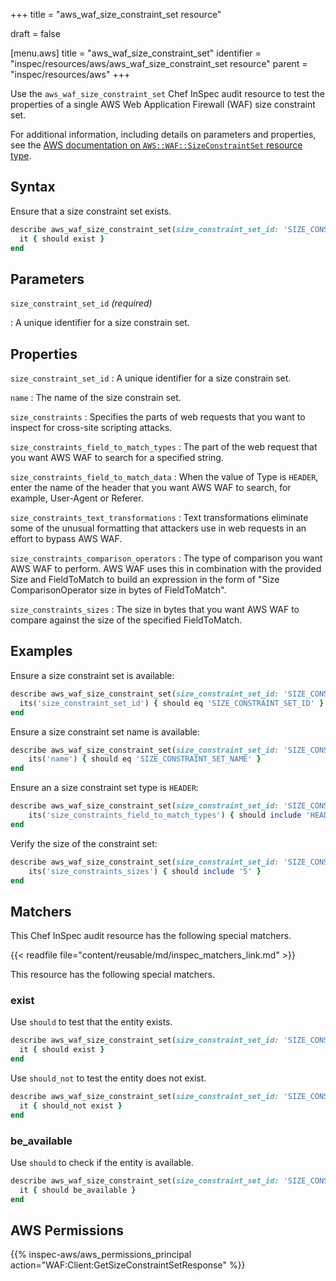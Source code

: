 +++
title = "aws_waf_size_constraint_set resource"

draft = false


[menu.aws]
title = "aws_waf_size_constraint_set"
identifier = "inspec/resources/aws/aws_waf_size_constraint_set resource"
parent = "inspec/resources/aws"
+++

Use the `aws_waf_size_constraint_set` Chef InSpec audit resource to test the properties of a single AWS Web Application Firewall (WAF) size constraint set.

For additional information, including details on parameters and properties, see the [AWS documentation on `AWS::WAF::SizeConstraintSet` resource type](https://docs.aws.amazon.com/AWSCloudFormation/latest/UserGuide/aws-resource-waf-sizeconstraintset.html).

## Syntax

Ensure that a size constraint set exists.

```ruby
describe aws_waf_size_constraint_set(size_constraint_set_id: 'SIZE_CONSTRAINT_SET_ID') do
  it { should exist }
end
```

## Parameters

`size_constraint_set_id` _(required)_

: A unique identifier for a size constrain set.

## Properties

`size_constraint_set_id`
: A unique identifier for a size constrain set.

`name`
: The name of the size constrain set.

`size_constraints`
: Specifies the parts of web requests that you want to inspect for cross-site scripting attacks.

`size_constraints_field_to_match_types`
: The part of the web request that you want AWS WAF to search for a specified string.

`size_constraints_field_to_match_data`
: When the value of Type is `HEADER`, enter the name of the header that you want AWS WAF to search, for example, User-Agent or Referer.

`size_constraints_text_transformations`
: Text transformations eliminate some of the unusual formatting that attackers use in web requests in an effort to bypass AWS WAF.

`size_constraints_comparison_operators`
: The type of comparison you want AWS WAF to perform. AWS WAF uses this in combination with the provided Size and FieldToMatch to build an expression in the form of "Size ComparisonOperator size in bytes of FieldToMatch".

`size_constraints_sizes`
: The size in bytes that you want AWS WAF to compare against the size of the specified FieldToMatch.

## Examples

Ensure a size constraint set is available:

```ruby
describe aws_waf_size_constraint_set(size_constraint_set_id: 'SIZE_CONSTRAINT_SET_ID') do
  its('size_constraint_set_id') { should eq 'SIZE_CONSTRAINT_SET_ID' }
end
```

Ensure a size constraint set name is available:

```ruby
describe aws_waf_size_constraint_set(size_constraint_set_id: 'SIZE_CONSTRAINT_SET_ID') do
    its('name') { should eq 'SIZE_CONSTRAINT_SET_NAME' }
end
```

Ensure an a size constraint set type is `HEADER`:

```ruby
describe aws_waf_size_constraint_set(size_constraint_set_id: 'SIZE_CONSTRAINT_SET_ID') do
    its('size_constraints_field_to_match_types') { should include 'HEADER' }
end
```

Verify the size of the constraint set:

```ruby
describe aws_waf_size_constraint_set(size_constraint_set_id: 'SIZE_CONSTRAINT_SET_ID') do
    its('size_constraints_sizes') { should include '5' }
end
```

## Matchers

This Chef InSpec audit resource has the following special matchers.

{{< readfile file="content/reusable/md/inspec_matchers_link.md" >}}

This resource has the following special matchers.

### exist

Use `should` to test that the entity exists.

```ruby
describe aws_waf_size_constraint_set(size_constraint_set_id: 'SIZE_CONSTRAINT_SET_ID') do
  it { should exist }
end
```

Use `should_not` to test the entity does not exist.

```ruby
describe aws_waf_size_constraint_set(size_constraint_set_id: 'SIZE_CONSTRAINT_SET_ID') do
  it { should_not exist }
end
```

### be_available

Use `should` to check if the entity is available.

```ruby
describe aws_waf_size_constraint_set(size_constraint_set_id: 'SIZE_CONSTRAINT_SET_ID') do
  it { should be_available }
end
```

## AWS Permissions

{{% inspec-aws/aws_permissions_principal action="WAF:Client:GetSizeConstraintSetResponse" %}}
